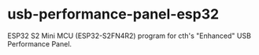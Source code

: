 # usb-performance-panel-esp32
ESP32 S2 Mini MCU (ESP32-S2FN4R2) program for cth's "Enhanced" USB Performance Panel.
